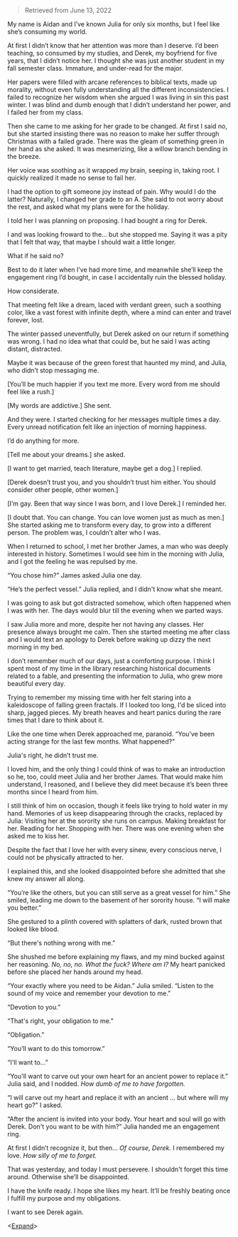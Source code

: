 >Retrieved from June 13, 2022

My name is Aidan and I’ve known Julia for only six months, but I feel like she’s consuming my world.

At first I didn’t know that her attention was more than I deserve. I’d been teaching, so consumed by my studies, and Derek, my boyfriend for five years, that I didn’t notice her. I thought she was just another student in my fall semester class. Immature, and under-read for the major.

Her papers were filled with arcane references to biblical texts, made up morality, without even fully understanding all the different inconsistencies. I failed to recognize her wisdom when she argued I was living in sin this past winter. I was blind and dumb enough that I didn’t understand her power, and I failed her from my class.

Then she came to me asking for her grade to be changed. At first I said no, but she started insisting there was no reason to make her suffer through Christmas with a failed grade. There was the gleam of something green in her hand as she asked. It was mesmerizing, like a willow branch bending in the breeze.

Her voice was soothing as it wrapped my brain, seeping in, taking root. I quickly realized it made no sense to fail her.

I had the option to gift someone joy instead of pain. Why would I do the latter? Naturally, I changed her grade to an A. She said to not worry about the rest, and asked what my plans were for the holiday.

I told her I was planning on proposing. I had bought a ring for Derek. 

I and was looking froward to the… but she stopped me. Saying it was a pity that I felt that way, that maybe I should wait a little longer.

What if he said no? 

Best to do it later when I’ve had more time, and meanwhile she’ll keep the engagement ring I’d bought, in case I accidentally ruin the blessed holiday.

How considerate.

That meeting felt like a dream, laced with verdant green, such a soothing color, like a vast forest with infinite depth, where a mind can enter and travel forever, lost.

The winter passed uneventfully, but Derek asked on our return if something was wrong. I had no idea what that could be, but he said I was acting distant, distracted.

Maybe it was because of the green forest that haunted my mind, and Julia, who didn’t stop messaging me.

\[You’ll be much happier if you text me more. Every word from me should feel like a rush.\]

\[My words are addictive.\] She sent.

And they were. I started checking for her messages multiple times a day. Every unread notification felt like an injection of morning happiness.

I’d do anything for more.

\[Tell me about your dreams.\] she asked.

\[I want to get married, teach literature, maybe get a dog.\] I replied.

\[Derek doesn’t trust you, and you shouldn’t trust him either. You should consider other people, other women.\]

\[I’m gay. Been that way since I was born, and I love Derek.\] I reminded her.

\[I doubt that. You can change. You can love women just as much as men.\] She started asking me to transform every day, to grow into a different person. The problem was, I couldn’t alter who I was.

When I returned to school, I met her brother James, a man who was deeply interested in history. Sometimes I would see him in the morning with Julia, and I got the feeling he was repulsed by me.

“You chose him?” James asked Julia one day.

“He’s the perfect vessel.” Julia replied, and I didn't know what she meant.

I was going to ask but got distracted somehow, which often happened when I was with her. The days would blur till the evening when we parted ways.

I saw Julia more and more, despite her not having any classes. Her presence always brought me calm. Then she started meeting me after class and I would text an apology to Derek before waking up dizzy the next morning in my bed.

I don’t remember much of our days, just a comforting purpose. I think I spent most of my time in the library researching historical documents related to a fable, and presenting the information to Julia, who grew more beautiful every day.

Trying to remember my missing time with her felt staring into a kaleidoscope of falling green fractals. If I looked too long, I'd be sliced into sharp, jagged pieces. My breath heaves and heart panics during the rare times that I dare to think about it.

Like the one time when Derek approached me, paranoid. “You’ve been acting strange for the last few months. What happened?”

Julia's right, he didn’t trust me.

I loved him, and the only thing I could think of was to make an introduction so he, too, could meet Julia and her brother James. That would make him understand, I reasoned, and I believe they did meet because it’s been three months since I heard from him.

I still think of him on occasion, though it feels like trying to hold water in my hand. Memories of us keep disappearing through the cracks, replaced by Julia: Visiting her at the sorority she runs on campus. Making breakfast for her. Reading for her. Shopping with her. There was one evening when she asked me to kiss her.

Despite the fact that I love her with every sinew, every conscious nerve, I could not be physically attracted to her.

I explained this, and she looked disappointed before she admitted that she knew my answer all along.

“You’re like the others, but you can still serve as a great vessel for him.” She smiled, leading me down to the basement of her sorority house. “I will make you better.”

She gestured to a plinth covered with splatters of dark, rusted brown that looked like blood.

“But there's nothing wrong with me.”

She shushed me before explaining my flaws, and my mind bucked against her reasoning. *No, no, no. What the fuck? Where am I?* My heart panicked before she placed her hands around my head.

“Your exactly where you need to be Aidan.” Julia smiled. “Listen to the sound of my voice and remember your devotion to me.”

“Devotion to you.”

“That's right, your obligation to me.”

“Obligation.”

“You’ll want to do this tomorrow.”

“I'll want to…”

“You'll want to carve out your own heart for an ancient power to replace it.” Julia said, and I nodded. *How dumb of me to have forgotten.*

“I will carve out my heart and replace it with an ancient … but where will my heart go?” I asked.

“After the ancient is invited into your body. Your heart and soul will go with Derek. Don't you want to be with him?” Julia handed me an engagement ring.

At first I didn’t recognize it, but then… *Of course, Derek.* I remembered my love.  *How silly of me to forget.*

That was yesterday, and today I must persevere. I shouldn't forget this time around. Otherwise she’ll be disappointed.

I have the knife ready. I hope she likes my heart. It’ll be freshly beating once I fulfill my purpose and my obligations.

I want to see Derek again.

<[Expand](https://sevwagoner.com/College-Confidential/)\>